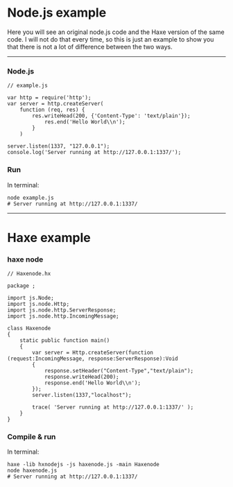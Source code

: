 # Node.js example

Here you will see an original node.js code and the Haxe version of the same code.
I will not do that every time, so this is just an example to show you that there is not a lot of difference between the two ways.

----

### Node.js
```
// example.js

var http = require('http');
var server = http.createServer(
  	function (req, res) {
		res.writeHead(200, {'Content-Type': 'text/plain'});
			res.end('Hello World\\n');
	   	}
 	)

server.listen(1337, "127.0.0.1");
console.log('Server running at http://127.0.0.1:1337/');
```

### Run

In terminal:

```
node example.js
# Server running at http://127.0.0.1:1337/
```

----

# Haxe example

### haxe node

```
// Haxenode.hx

package ;

import js.Node;
import js.node.Http;
import js.node.http.ServerResponse;
import js.node.http.IncomingMessage;

class Haxenode
{
	static public function main()
	{
		var server = Http.createServer(function (request:IncomingMessage, response:ServerResponse):Void
		{
			response.setHeader("Content-Type","text/plain");
			response.writeHead(200);
			response.end('Hello World\\n');
		});
		server.listen(1337,"localhost");

		trace( 'Server running at http://127.0.0.1:1337/' );
	}
}

```


### Compile & run

In terminal:

```
haxe -lib hxnodejs -js haxenode.js -main Haxenode
node haxenode.js
# Server running at http://127.0.0.1:1337/
```
